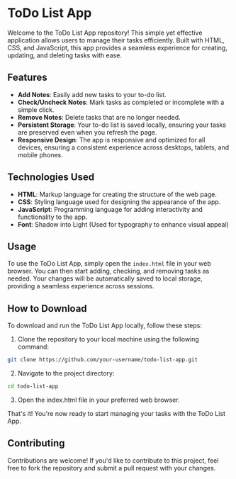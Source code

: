 # ToDo List App

Welcome to the ToDo List App repository! This simple yet effective application allows users to manage their tasks efficiently. Built with HTML, CSS, and JavaScript, this app provides a seamless experience for creating, updating, and deleting tasks with ease.

## Features

- **Add Notes**: Easily add new tasks to your to-do list.
- **Check/Uncheck Notes**: Mark tasks as completed or incomplete with a simple click.
- **Remove Notes**: Delete tasks that are no longer needed.
- **Persistent Storage**: Your to-do list is saved locally, ensuring your tasks are preserved even when you refresh the page.
- **Responsive Design**: The app is responsive and optimized for all devices, ensuring a consistent experience across desktops, tablets, and mobile phones.

## Technologies Used

- **HTML**: Markup language for creating the structure of the web page.
- **CSS**: Styling language used for designing the appearance of the app.
- **JavaScript**: Programming language for adding interactivity and functionality to the app.
- **Font**: Shadow into Light (Used for typography to enhance visual appeal)

## Usage

To use the ToDo List App, simply open the `index.html` file in your web browser. You can then start adding, checking, and removing tasks as needed. Your changes will be automatically saved to local storage, providing a seamless experience across sessions.

## How to Download

To download and run the ToDo List App locally, follow these steps:

1. Clone the repository to your local machine using the following command:

```bash
git clone https://github.com/your-username/todo-list-app.git
```
2. Navigate to the project directory:
```bash
cd todo-list-app
```
3. Open the index.html file in your preferred web browser.

That's it! You're now ready to start managing your tasks with the ToDo List App.

## Contributing
Contributions are welcome! If you'd like to contribute to this project, feel free to fork the repository and submit a pull request with your changes.
